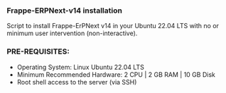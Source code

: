### Frappe-ERPNext-v14 installation

Script to install Frappe-ErPNext v14 in your Ubuntu 22.04 LTS
with no or minimum user intervention (non-interactive).

### PRE-REQUISITES:

- Operating System: Linux Ubuntu 22.04 LTS
- Minimum Recommended Hardware: 2 CPU | 2 GB RAM | 10 GB Disk
- Root shell access to the server (via SSH)